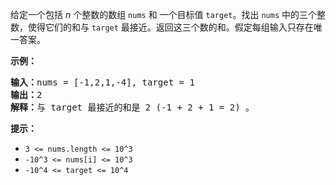 <p>给定一个包括 <em>n</em> 个整数的数组 <code>nums</code><em> </em>和 一个目标值 <code>target</code>。找出 <code>nums</code><em> </em>中的三个整数，使得它们的和与 <code>target</code> 最接近。返回这三个数的和。假定每组输入只存在唯一答案。</p>

<p> </p>

<p><strong>示例：</strong></p>

<pre><strong>输入：</strong>nums = [-1,2,1,-4], target = 1
<strong>输出：</strong>2
<strong>解释：</strong>与 target 最接近的和是 2 (-1 + 2 + 1 = 2) 。
</pre>

<p> </p>

<p><strong>提示：</strong></p>

<ul>
 <li><code>3 <= nums.length <= 10^3</code></li>
 <li><code>-10^3 <= nums[i] <= 10^3</code></li>
 <li><code>-10^4 <= target <= 10^4</code></li>
</ul>